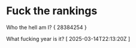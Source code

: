 # Fuck the rankings

Who the hell am I?
{ 28384254 }

What fucking year is it?
[ 2025-03-14T22:13:20Z ]
